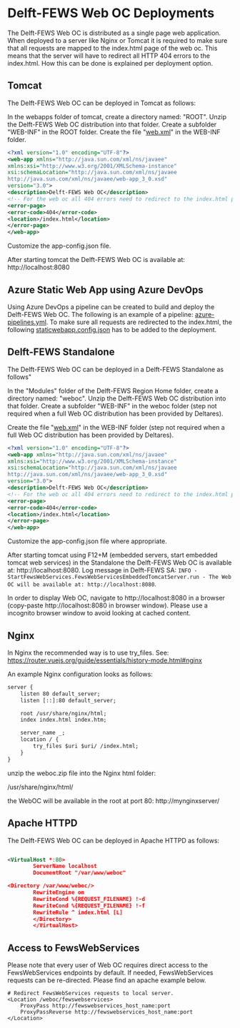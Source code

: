 # Delft-FEWS Web OC Deployments

The Delft-FEWS Web OC is distributed as a single page web application.
When deployed to a server like Nginx or Tomcat it is required to make sure that all requests are mapped to the index.html page of the web oc.
This means that the server will have to redirect all HTTP 404 errors to the index.html. How this can be done is explained per deployment option.

## Tomcat

The Delft-FEWS Web OC can be deployed in Tomcat as follows:

In the webapps folder of tomcat, create a directory named: "ROOT".
Unzip the Delft-FEWS Web OC distribution into that folder.
Create a subfolder "WEB-INF" in the ROOT folder.
Create the file "[web.xml](tomcat/ROOT/WEB-INF/web.xml)" in the WEB-INF folder.

```xml
<?xml version="1.0" encoding="UTF-8"?>
<web-app xmlns="http://java.sun.com/xml/ns/javaee"
xmlns:xsi="http://www.w3.org/2001/XMLSchema-instance"
xsi:schemaLocation="http://java.sun.com/xml/ns/javaee
http://java.sun.com/xml/ns/javaee/web-app_3_0.xsd"
version="3.0">
<description>Delft-FEWS Web OC</description>
<!-- For the web oc all 404 errors need to redirect to the index.html page. -->
<error-page>
<error-code>404</error-code>
<location>/index.html</location>
</error-page>
</web-app>
```

Customize the app-config.json file.

After starting tomcat the Delft-FEWS Web OC is available at: http://localhost:8080

## Azure Static Web App using Azure DevOps

Using Azure DevOps a pipeline can be created to build and deploy the Delft-FEWS Web OC.
The following is an example of a pipeline: [azure-pipelines.yml](azure/azure-pipelines.yml).
To make sure all requests are redirected to the index.html, the following [staticwebapp.config.json](azure/staticwebapp.config.json) has to be added to the deployment.

## Delft-FEWS Standalone

The Delft-FEWS Web OC can be deployed in a Delft-FEWS Standalone as follows"

In the "Modules" folder of the Delft-FEWS Region Home folder, create a directory named: "weboc".
Unzip the Delft-FEWS Web OC distribution into that folder.
Create a subfolder "WEB-INF" in the weboc folder (step not required when a full Web OC distribution has been provided by Deltares).

Create the file "[web.xml](delftfews-sa/Modules/weboc/WEB-INF/web.xml)" in the WEB-INF folder (step not required when a full Web OC distribution has been provided by Deltares).

```xml
<?xml version="1.0" encoding="UTF-8"?>
<web-app xmlns="http://java.sun.com/xml/ns/javaee"
xmlns:xsi="http://www.w3.org/2001/XMLSchema-instance"
xsi:schemaLocation="http://java.sun.com/xml/ns/javaee
http://java.sun.com/xml/ns/javaee/web-app_3_0.xsd"
version="3.0">
<description>Delft-FEWS Web OC</description>
<!-- For the web oc all 404 errors need to redirect to the index.html page. -->
<error-page>
<error-code>404</error-code>
<location>/index.html</location>
</error-page>
</web-app>
```

Customize the app-config.json file where appropriate.

After starting tomcat using F12+M (embedded servers, start embedded tomcat web services) in the Standalone the Delft-FEWS Web OC is available at: http://localhost:8080. Log message in Delft-FEWS SA: 
`INFO - StartFewsWebServices.FewsWebServicesEmbeddedTomcatServer.run - The Web OC will be available at: http://localhost:8080`.

In order to display Web OC, navigate to http://localhost:8080 in a browser (copy-paste http://localhost:8080 in browser window). Please use a incognito browser window to avoid looking at cached content.  

## Nginx

In Nginx the recommended way is to use try_files. See: https://router.vuejs.org/guide/essentials/history-mode.html#nginx

An example Nginx configuration looks as follows:

```xml
server {
    listen 80 default_server;
    listen [::]:80 default_server;

    root /usr/share/nginx/html;
    index index.html index.htm;

    server_name _;
    location / {
        try_files $uri $uri/ /index.html;
    }
}

```

unzip the weboc.zip file into the Nginx html folder:

/usr/share/nginx/html/

the WebOC will be available in the root at port 80: http://mynginxserver/

## Apache HTTPD

The Delft-FEWS Web OC can be deployed in Apache HTTPD as follows:

```xml

<VirtualHost *:80>
        ServerName localhost
        DocumentRoot "/var/www/weboc"

<Directory /var/www/weboc/>
        RewriteEngine on
        RewriteCond %{REQUEST_FILENAME} !-d
        RewriteCond %{REQUEST_FILENAME} !-f
        RewriteRule ^ index.html [L]
        </Directory>
        </VirtualHost>

```

## Access to FewsWebServices

Please note that every user of Web OC requires direct access to the FewsWebServices endpoints by default. If needed, FewsWebServices requests can be re-directed. Please find an apache example below.

```
# Redirect FewsWebServices requests to local server.
<Location /weboc/fewswebservices>
    ProxyPass http://fewswebservices_host_name:port
    ProxyPassReverse http://fewswebservices_host_name:port
</Location>

```


